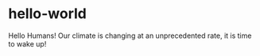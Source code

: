 # hello-world

Hello Humans!
Our climate is changing at an unprecedented rate, it is time to wake up!
